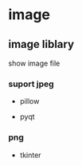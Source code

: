 image
===============

## image liblary

show image file

### suport jpeg

- pillow

- pyqt

###  png

- tkinter